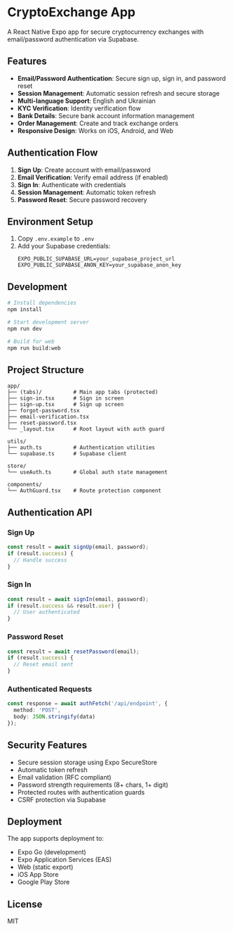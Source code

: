 # CryptoExchange App

A React Native Expo app for secure cryptocurrency exchanges with email/password authentication via Supabase.

## Features

- **Email/Password Authentication**: Secure sign up, sign in, and password reset
- **Session Management**: Automatic session refresh and secure storage
- **Multi-language Support**: English and Ukrainian
- **KYC Verification**: Identity verification flow
- **Bank Details**: Secure bank account information management
- **Order Management**: Create and track exchange orders
- **Responsive Design**: Works on iOS, Android, and Web

## Authentication Flow

1. **Sign Up**: Create account with email/password
2. **Email Verification**: Verify email address (if enabled)
3. **Sign In**: Authenticate with credentials
4. **Session Management**: Automatic token refresh
5. **Password Reset**: Secure password recovery

## Environment Setup

1. Copy `.env.example` to `.env`
2. Add your Supabase credentials:
   ```
   EXPO_PUBLIC_SUPABASE_URL=your_supabase_project_url
   EXPO_PUBLIC_SUPABASE_ANON_KEY=your_supabase_anon_key
   ```

## Development

```bash
# Install dependencies
npm install

# Start development server
npm run dev

# Build for web
npm run build:web
```

## Project Structure

```
app/
├── (tabs)/          # Main app tabs (protected)
├── sign-in.tsx      # Sign in screen
├── sign-up.tsx      # Sign up screen
├── forgot-password.tsx
├── email-verification.tsx
├── reset-password.tsx
└── _layout.tsx      # Root layout with auth guard

utils/
├── auth.ts          # Authentication utilities
└── supabase.ts      # Supabase client

store/
└── useAuth.ts       # Global auth state management

components/
└── AuthGuard.tsx    # Route protection component
```

## Authentication API

### Sign Up
```typescript
const result = await signUp(email, password);
if (result.success) {
  // Handle success
}
```

### Sign In
```typescript
const result = await signIn(email, password);
if (result.success && result.user) {
  // User authenticated
}
```

### Password Reset
```typescript
const result = await resetPassword(email);
if (result.success) {
  // Reset email sent
}
```

### Authenticated Requests
```typescript
const response = await authFetch('/api/endpoint', {
  method: 'POST',
  body: JSON.stringify(data)
});
```

## Security Features

- Secure session storage using Expo SecureStore
- Automatic token refresh
- Email validation (RFC compliant)
- Password strength requirements (8+ chars, 1+ digit)
- Protected routes with authentication guards
- CSRF protection via Supabase

## Deployment

The app supports deployment to:
- Expo Go (development)
- Expo Application Services (EAS)
- Web (static export)
- iOS App Store
- Google Play Store

## License

MIT
